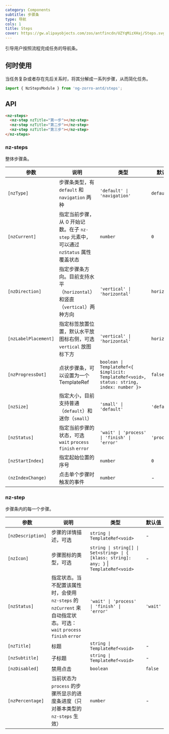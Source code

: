 ```yaml
---
category: Components
subtitle: 步骤条
type: 导航
cols: 1
title: Steps
cover: https://gw.alipayobjects.com/zos/antfincdn/UZYqMizXHaj/Steps.svg
---
```


引导用户按照流程完成任务的导航条。

## 何时使用

当任务复杂或者存在先后关系时，将其分解成一系列步骤，从而简化任务。

```ts
import { NzStepsModule } from 'ng-zorro-antd/steps';
```

## API

```html
<nz-steps>
  <nz-step nzTitle="第一步"></nz-step>
  <nz-step nzTitle="第二步"></nz-step>
  <nz-step nzTitle="第三步"></nz-step>
</nz-steps>
```

### nz-steps

整体步骤条。

| 参数 | 说明 | 类型 | 默认值 |
| --- | --- | --- | --- |
| `[nzType]` | 步骤条类型，有 `default` 和 `navigation` 两种 | `'default' \| 'navigation'` | `default` |
| `[nzCurrent]` | 指定当前步骤，从 0 开始记数。在子 `nz-step` 元素中，可以通过 `nzStatus` 属性覆盖状态 | `number` | `0` |
| `[nzDirection]` | 指定步骤条方向。目前支持水平（`horizontal`）和竖直（`vertical`）两种方向 | `'vertical' \| 'horizontal'` | `horizontal` |
| `[nzLabelPlacement]` | 指定标签放置位置，默认水平放图标右侧，可选 `vertical` 放图标下方 | `'vertical' \| 'horizontal'` | `horizontal` |
| `[nzProgressDot]` | 点状步骤条，可以设置为一个 TemplateRef | `boolean \| TemplateRef<{ $implicit: TemplateRef<void>, status: string, index: number }>` | `false` |
| `[nzSize]` | 指定大小，目前支持普通（`default`）和迷你（`small`） | `'small' \| 'default'` | `'default'` |
| `[nzStatus]` | 指定当前步骤的状态，可选 `wait` `process` `finish` `error` | `'wait' \| 'process' \| 'finish' \| 'error'` | `'process'` |
| `[nzStartIndex]` | 指定起始位置的序号 | `number` | `0` |
| `(nzIndexChange)` | 点击单个步骤时触发的事件 | `number` | - |

### nz-step

步骤条内的每一个步骤。

| 参数 | 说明 | 类型 | 默认值 |
| --- | --- | --- | --- |
| `[nzDescription]` | 步骤的详情描述，可选 | `string \| TemplateRef<void>` | - |
| `[nzIcon]` | 步骤图标的类型，可选 | `string \| string[] \| Set<string> \| { [klass: string]: any; }`  \|  `TemplateRef<void>` | - |
| `[nzStatus]` | 指定状态。当不配置该属性时，会使用 `nz-steps` 的 `nzCurrent` 来自动指定状态。可选：`wait` `process` `finish` `error` | `'wait' \| 'process' \| 'finish' \| 'error'` | `'wait'` |
| `[nzTitle]` | 标题 | `string \| TemplateRef<void>` | - |
| `[nzSubtitle]` | 子标题 | `string \| TemplateRef<void>` | - |
| `[nzDisabled]` | 禁用点击 | `boolean` | `false` |
| `[nzPercentage]` | 当前状态为 `process` 的步骤所显示的进度条进度（只对基本类型的 `nz-steps` 生效） | `number` | - |